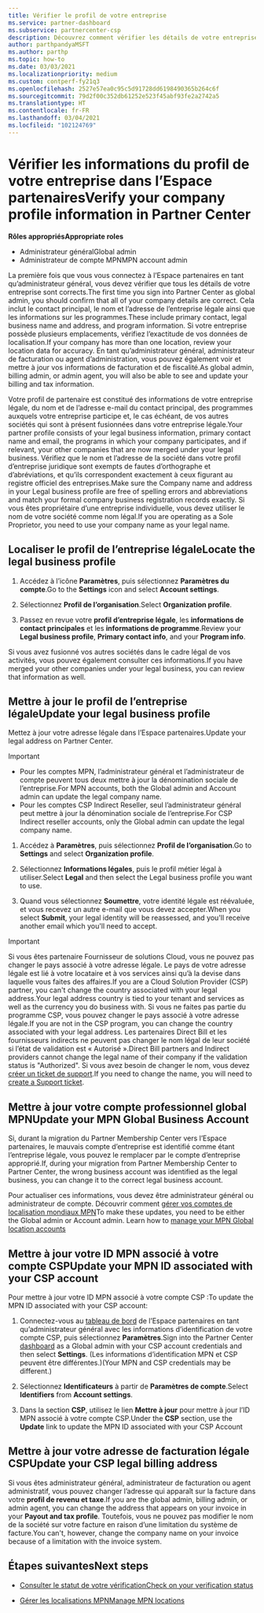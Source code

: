 ```yaml
---
title: Vérifier le profil de votre entreprise
ms.service: partner-dashboard
ms.subservice: partnercenter-csp
description: Découvrez comment vérifier les détails de votre entreprise comme le contact principal, l’adresse et les informations sur les programmes. Vous pouvez aussi mettre à jour votre adresse légale et votre adresse de facturation.
author: parthpandyaMSFT
ms.author: parthp
ms.topic: how-to
ms.date: 03/03/2021
ms.localizationpriority: medium
ms.custom: contperf-fy21q3
ms.openlocfilehash: 2527e57ea0c95c5d91728dd6198490365b264c6f
ms.sourcegitcommit: 79d2f00c352db61252e523f45abf93fe2a2742a5
ms.translationtype: HT
ms.contentlocale: fr-FR
ms.lasthandoff: 03/04/2021
ms.locfileid: "102124769"
---
```

# <a name="verify-your-company-profile-information-in-partner-center"></a><span data-ttu-id="26114-104">Vérifier les informations du profil de votre entreprise dans l’Espace partenaires</span><span class="sxs-lookup"><span data-stu-id="26114-104">Verify your company profile information in Partner Center</span></span>

<span data-ttu-id="26114-105">**Rôles appropriés**</span><span class="sxs-lookup"><span data-stu-id="26114-105">**Appropriate roles**</span></span>

- <span data-ttu-id="26114-106">Administrateur général</span><span class="sxs-lookup"><span data-stu-id="26114-106">Global admin</span></span>
- <span data-ttu-id="26114-107">Administrateur de compte MPN</span><span class="sxs-lookup"><span data-stu-id="26114-107">MPN account admin</span></span>

<span data-ttu-id="26114-108">La première fois que vous vous connectez à l’Espace partenaires en tant qu’administrateur général, vous devez vérifier que tous les détails de votre entreprise sont corrects.</span><span class="sxs-lookup"><span data-stu-id="26114-108">The first time you sign into Partner Center as global admin, you should confirm that all of your company details are correct.</span></span> <span data-ttu-id="26114-109">Cela inclut le contact principal, le nom et l’adresse de l’entreprise légale ainsi que les informations sur les programmes.</span><span class="sxs-lookup"><span data-stu-id="26114-109">These include primary contact, legal business name and address, and program information.</span></span> <span data-ttu-id="26114-110">Si votre entreprise possède plusieurs emplacements, vérifiez l’exactitude de vos données de localisation.</span><span class="sxs-lookup"><span data-stu-id="26114-110">If your company has more than one location, review your location data for accuracy.</span></span> <span data-ttu-id="26114-111">En tant qu’administrateur général, administrateur de facturation ou agent d’administration, vous pouvez également voir et mettre à jour vos informations de facturation et de fiscalité.</span><span class="sxs-lookup"><span data-stu-id="26114-111">As global admin, billing admin, or admin agent, you will also be able to see and update your billing and tax information.</span></span>

<span data-ttu-id="26114-112">Votre profil de partenaire est constitué des informations de votre entreprise légale, du nom et de l’adresse e-mail du contact principal, des programmes auxquels votre entreprise participe et, le cas échéant, de vos autres sociétés qui sont à présent fusionnées dans votre entreprise légale.</span><span class="sxs-lookup"><span data-stu-id="26114-112">Your partner profile consists of your legal business information, primary contact name and email, the programs in which your company participates, and if relevant, your other companies that are now merged under your legal business.</span></span> <span data-ttu-id="26114-113">Vérifiez que le nom et l’adresse de la société dans votre profil d’entreprise juridique sont exempts de fautes d’orthographe et d’abréviations, et qu’ils correspondent exactement à ceux figurant au registre officiel des entreprises.</span><span class="sxs-lookup"><span data-stu-id="26114-113">Make sure the Company name and address in your Legal business profile are free of spelling errors and abbreviations and match your formal company business registration records exactly.</span></span> <span data-ttu-id="26114-114">Si vous êtes propriétaire d’une entreprise individuelle, vous devez utiliser le nom de votre société comme nom légal.</span><span class="sxs-lookup"><span data-stu-id="26114-114">If you are operating as a Sole Proprietor, you need to use your company name as your legal name.</span></span>



## <a name="locate-the-legal-business-profile"></a><span data-ttu-id="26114-115">Localiser le profil de l’entreprise légale</span><span class="sxs-lookup"><span data-stu-id="26114-115">Locate the legal business profile</span></span>

1. <span data-ttu-id="26114-116">Accédez à l’icône **Paramètres**, puis sélectionnez **Paramètres du compte**.</span><span class="sxs-lookup"><span data-stu-id="26114-116">Go to the **Settings** icon and select **Account settings**.</span></span>
 
1. <span data-ttu-id="26114-117">Sélectionnez **Profil de l’organisation**.</span><span class="sxs-lookup"><span data-stu-id="26114-117">Select **Organization profile**.</span></span> 

2. <span data-ttu-id="26114-118">Passez en revue votre **profil d’entreprise légale**, les **informations de contact principales** et les **informations de programme**.</span><span class="sxs-lookup"><span data-stu-id="26114-118">Review your **Legal business profile**, **Primary contact info**, and your **Program info**.</span></span>

<span data-ttu-id="26114-119">Si vous avez fusionné vos autres sociétés dans le cadre légal de vos activités, vous pouvez également consulter ces informations.</span><span class="sxs-lookup"><span data-stu-id="26114-119">If you have merged your other companies under your legal business, you can review that information as well.</span></span> 

## <a name="update-your-legal-business-profile"></a><span data-ttu-id="26114-120">Mettre à jour le profil de l’entreprise légale</span><span class="sxs-lookup"><span data-stu-id="26114-120">Update your legal business profile</span></span>

<span data-ttu-id="26114-121">Mettez à jour votre adresse légale dans l’Espace partenaires.</span><span class="sxs-lookup"><span data-stu-id="26114-121">Update your legal address on Partner Center.</span></span>

>[!Important]
>- <span data-ttu-id="26114-122">Pour les comptes MPN, l’administrateur général et l’administrateur de compte peuvent tous deux mettre à jour la dénomination sociale de l’entreprise.</span><span class="sxs-lookup"><span data-stu-id="26114-122">For MPN accounts, both the Global admin and Account admin can update the legal company name.</span></span>
>- <span data-ttu-id="26114-123">Pour les comptes CSP Indirect Reseller, seul l’administrateur général peut mettre à jour la dénomination sociale de l’entreprise.</span><span class="sxs-lookup"><span data-stu-id="26114-123">For CSP Indirect reseller accounts, only the Global admin can update the legal company name.</span></span> 

1. <span data-ttu-id="26114-124">Accédez à **Paramètres**, puis sélectionnez **Profil de l’organisation**.</span><span class="sxs-lookup"><span data-stu-id="26114-124">Go to **Settings** and select **Organization profile**.</span></span>

2. <span data-ttu-id="26114-125">Sélectionnez **Informations légales**, puis le profil métier légal à utiliser.</span><span class="sxs-lookup"><span data-stu-id="26114-125">Select **Legal**  and then select the Legal business profile you want to use.</span></span>
 
1. <span data-ttu-id="26114-126">Quand vous sélectionnez **Soumettre**, votre identité légale est réévaluée, et vous recevez un autre e-mail que vous devez accepter.</span><span class="sxs-lookup"><span data-stu-id="26114-126">When you select **Submit**, your legal identity will be reassessed, and you'll receive another email which you'll need to accept.</span></span>

>[!Important]
><span data-ttu-id="26114-127">Si vous êtes partenaire Fournisseur de solutions Cloud, vous ne pouvez pas changer le pays associé à votre adresse légale. Le pays de votre adresse légale est lié à votre locataire et à vos services ainsi qu’à la devise dans laquelle vous faites des affaires.</span><span class="sxs-lookup"><span data-stu-id="26114-127">If you are a Cloud Solution Provider (CSP) partner, you can't change the country associated with your legal address.Your legal address country is tied to your tenant and services as well as the currency you do business with.</span></span> <span data-ttu-id="26114-128">Si vous ne faites pas partie du programme CSP, vous pouvez changer le pays associé à votre adresse légale.</span><span class="sxs-lookup"><span data-stu-id="26114-128">If you are not in the CSP program, you can change the country associated with your legal address.</span></span> <span data-ttu-id="26114-129">Les partenaires Direct Bill et les fournisseurs indirects ne peuvent pas changer le nom légal de leur société si l’état de validation est « Autorisé ».</span><span class="sxs-lookup"><span data-stu-id="26114-129">Direct Bill partners and Indirect providers cannot change the legal name of their company if the validation status is "Authorized".</span></span> <span data-ttu-id="26114-130">Si vous avez besoin de changer le nom, vous devez [créer un ticket de support](https://partner.microsoft.com/dashboard/support/servicerequests/create?stage=2&topicid=eb74583c-61b3-2124-bffc-00920e0ae772).</span><span class="sxs-lookup"><span data-stu-id="26114-130">If you need to change the name, you will need to [create a Support ticket](https://partner.microsoft.com/dashboard/support/servicerequests/create?stage=2&topicid=eb74583c-61b3-2124-bffc-00920e0ae772).</span></span>



## <a name="update-your-mpn-global-business-account"></a><span data-ttu-id="26114-131">Mettre à jour votre compte professionnel global MPN</span><span class="sxs-lookup"><span data-stu-id="26114-131">Update your MPN Global Business Account</span></span>

<span data-ttu-id="26114-132">Si, durant la migration du Partner Membership Center vers l’Espace partenaires, le mauvais compte d’entreprise est identifié comme étant l’entreprise légale, vous pouvez le remplacer par le compte d’entreprise approprié.</span><span class="sxs-lookup"><span data-stu-id="26114-132">If, during your migration from Partner Membership Center to Partner Center, the wrong business account was identified as the legal business, you can change it to the correct legal business account.</span></span>

<span data-ttu-id="26114-133">Pour actualiser ces informations, vous devez être administrateur général ou administrateur de compte. Découvrir comment [gérer vos comptes de localisation mondiaux MPN](manage-locations.md)</span><span class="sxs-lookup"><span data-stu-id="26114-133">To make these updates, you need to be either the Global admin or Account admin. Learn how to [manage your MPN Global location accounts](manage-locations.md)</span></span>


## <a name="update-your-mpn-id-associated-with-your-csp-account"></a><span data-ttu-id="26114-134">Mettre à jour votre ID MPN associé à votre compte CSP</span><span class="sxs-lookup"><span data-stu-id="26114-134">Update your MPN ID associated with your CSP account</span></span>

<span data-ttu-id="26114-135">Pour mettre à jour votre ID MPN associé à votre compte CSP :</span><span class="sxs-lookup"><span data-stu-id="26114-135">To update the MPN ID associated with your CSP account:</span></span>

1. <span data-ttu-id="26114-136">Connectez-vous au [tableau de bord](https://partner.microsoft.com/dashboard/home) de l’Espace partenaires en tant qu’administrateur général avec les informations d’identification de votre compte CSP, puis sélectionnez **Paramètres**.</span><span class="sxs-lookup"><span data-stu-id="26114-136">Sign into the Partner Center [dashboard](https://partner.microsoft.com/dashboard/home) as a Global admin with your CSP account credentials and then select **Settings**.</span></span> <span data-ttu-id="26114-137">(Les informations d’identification MPN et CSP peuvent être différentes.)</span><span class="sxs-lookup"><span data-stu-id="26114-137">(Your MPN and CSP credentials may be different.)</span></span>
 
1. <span data-ttu-id="26114-138">Sélectionnez **Identificateurs** à partir de **Paramètres de compte**.</span><span class="sxs-lookup"><span data-stu-id="26114-138">Select **Identifiers** from **Account settings**.</span></span>

1. <span data-ttu-id="26114-139">Dans la section **CSP**, utilisez le lien **Mettre à jour** pour mettre à jour l’ID MPN associé à votre compte CSP.</span><span class="sxs-lookup"><span data-stu-id="26114-139">Under the **CSP** section, use the **Update** link to update the MPN ID associated with your CSP Account</span></span> 


## <a name="update-your-csp-legal-billing-address"></a><span data-ttu-id="26114-140">Mettre à jour votre adresse de facturation légale CSP</span><span class="sxs-lookup"><span data-stu-id="26114-140">Update your CSP legal billing address</span></span>

<span data-ttu-id="26114-141">Si vous êtes administrateur général, administrateur de facturation ou agent administratif, vous pouvez changer l’adresse qui apparaît sur la facture dans votre **profil de revenu et taxe**.</span><span class="sxs-lookup"><span data-stu-id="26114-141">If you are the global admin, billing admin, or admin agent, you can change the address that appears on your invoice in your **Payout and tax profile**.</span></span> <span data-ttu-id="26114-142">Toutefois, vous ne pouvez pas modifier le nom de la société sur votre facture en raison d’une limitation du système de facture.</span><span class="sxs-lookup"><span data-stu-id="26114-142">You can't, however, change the company name on your invoice because of a limitation with the invoice system.</span></span>



## <a name="next-steps"></a><span data-ttu-id="26114-143">Étapes suivantes</span><span class="sxs-lookup"><span data-stu-id="26114-143">Next steps</span></span>

- [<span data-ttu-id="26114-144">Consulter le statut de votre vérification</span><span class="sxs-lookup"><span data-stu-id="26114-144">Check on your verification status</span></span>](verification-responses.md)

- [<span data-ttu-id="26114-145">Gérer les localisations MPN</span><span class="sxs-lookup"><span data-stu-id="26114-145">Manage MPN locations</span></span>](manage-locations.md)
